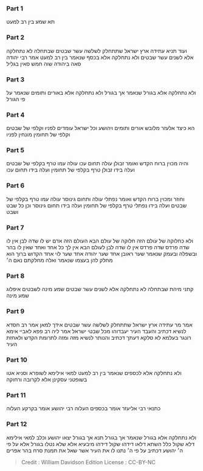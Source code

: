 
### Part 1
תא שמע בין רב למעט

### Part 2
ועוד תניא עתידה ארץ ישראל שתתחלק לשלשה עשר שבטים שבתחלה לא נתחלקה אלא לשנים עשר שבטים ולא נתחלקה אלא בכסף שנאמר בין רב למעט אמר רבי יהודה סאה ביהודה שוה חמש סאין בגליל

### Part 3
ולא נתחלקה אלא בגורל שנאמר אך בגורל ולא נתחלקה אלא באורים ותומים שנאמר על פי הגורל

### Part 4
הא כיצד אלעזר מלובש אורים ותומים ויהושע וכל ישראל עומדים לפניו וקלפי של שבטים וקלפי של תחומין מונחין לפניו

### Part 5
והיה מכוין ברוח הקדש ואומר זבולן עולה תחום עכו עולה עמו טרף בקלפי של שבטים ועלה בידו זבולן טרף בקלפי של תחומין ועלה בידו תחום עכו

### Part 6
וחוזר ומכוין ברוח הקדש ואומר נפתלי עולה ותחום גינוסר עולה עמו טרף בקלפי של שבטים ועלה בידו נפתלי טרף בקלפי של תחומין ועלה בידו תחום גינוסר וכן כל שבט ושבט

### Part 7
ולא כחלוקה של עולם הזה חלוקה של עולם הבא העולם הזה אדם יש לו שדה לבן אין לו שדה פרדס שדה פרדס אין לו שדה לבן לעולם הבא אין לך כל אחד ואחד שאין לו בהר ובשפלה ובעמק שנאמר שער ראובן אחד שער יהודה אחד שער לוי אחד הקדוש ברוך הוא מחלק להן בעצמו שנאמר ואלה מחלקתם נאם ה׳

### Part 8
קתני מיהת שבתחלה לא נתחלקה אלא לשנים עשר שבטים שמע מינה לשבטים איפלוג שמע מינה

### Part 9
אמר מר עתידה ארץ ישראל שתתחלק לשלשה עשר שבטים אידך למאן אמר רב חסדא לנשיא דכתיב והעבד העיר יעבדוהו מכל שבטי ישראל אמר ליה רב פפא לאביי אימא רונגר בעלמא לא סלקא דעתך דכתיב והנותר לנשיא מזה ומזה לתרומת הקדש ולאחזת העיר

### Part 10
ולא נתחלקה אלא לכספים שנאמר בין רב למעט למאי אילימא לשופרא וסניא אטו בשופטני עסקינן אלא לקרובה ורחוקה

### Part 11
כתנאי רבי אליעזר אומר בכספים העלוה רבי יהושע אומר בקרקע העלוה

### Part 12
ולא נתחלקה אלא בגורל שנאמר אך בגורל תנא אך בגורל יצאו יהושע וכלב למאי אילימא דלא שקול כלל השתא דלאו דידהו שקול דידהו מיבעיא אלא שלא נטלו בגורל אלא על פי ה׳ יהושע דכתיב על פי ה׳ נתנו לו את העיר אשר שאל את תמנת סרח בהר אפרים

>Credit : William Davidson Edition
>License : CC-BY-NC